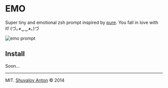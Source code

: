 # EMO

Super tiny and emotional zsh prompt inspired by [pure][pure]. You fall in love with it! (づ｡◕‿‿◕｡)づ

![emo prompt](https://cloud.githubusercontent.com/assets/1410106/6608909/7dab4f7c-c85c-11e4-88bf-a1bf0a7a23ee.png)

## Install

Soon…

[pure]: https://github.com/sindresorhus/pure

- - -

MIT. [Shuvalov Anton](http://shuvalov.info) © 2014
